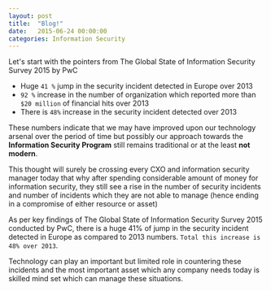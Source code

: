 ```yaml
---
layout: post
title:  "Blog!"
date:   2015-06-24 00:00:00
categories: Information Security
---
```


Let's start with the pointers from The Global State of Information Security Survey 2015 by PwC

* Huge `41 %` jump in the security incident detected in Europe over 2013
* `92 %` increase in the number of organization which reported more than `$20 million` of financial hits over 2013
* There is `48%` increase in the security incident detected over 2013

These numbers indicate that we may have improved upon our technology arsenal over the period of time but possibly our approach towards the **Information Security Program** still remains traditional or at the least **not modern**.

This thought will surely be crossing every CXO and information security manager today that why after spending considerable amount of money for information security, they still see a rise in the number of security incidents and number of incidents which they are not able to manage (hence ending in a compromise of either resource or asset)

As per key findings of The Global State of Information Security Survey 2015 conducted by PwC, there is a huge 41% of jump in the security incident detected in Europe as compared to 2013 numbers. `Total this increase is 48% over 2013`.

Technology can play an important but limited role in countering these incidents and the most important asset which any company needs today is skilled mind set which can manage these situations. 